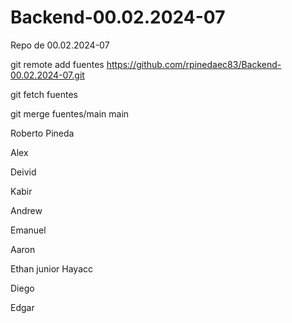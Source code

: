 # Backend-00.02.2024-07
Repo de 00.02.2024-07


git remote add fuentes https://github.com/rpinedaec83/Backend-00.02.2024-07.git

git fetch fuentes

git merge fuentes/main main



Roberto Pineda 

Alex


Deivid


Kabir

Andrew




Emanuel

Aaron

Ethan
junior Hayacc



Diego

Edgar

